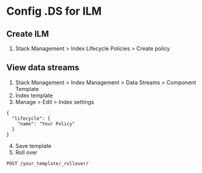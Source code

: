 # Config .DS for ILM

## Create ILM
1. Stack Management > Index Lifecycle Policies > Create policy

## View data streams

1. Stack Management > Index Management > Data Streams > Component Template  
2. Index template   
3. Manage > Edit > Index settings  
```
{
  "lifecycle": {
    "name": "Your Policy"
  }
}
```
4. Save template
5. Roll over 
```
POST /your_template/_rollover/
```